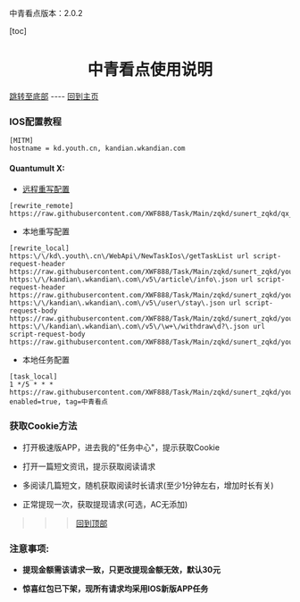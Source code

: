 中青看点版本：2.0.2

  [toc]  

 # <center> 中青看点使用说明 </center>

 [跳转至底部](#注意事项)  ----  [回到主页](https://github.com/XWF888/Task/tree/Main/zqkd/sunert_zqkd)

### IOS配置教程
 ```
[MITM]
hostname = kd.youth.cn, kandian.wkandian.com 
 ```

#### Quantumult X:
   * [远程重写配置](https://raw.githubusercontent.com/XWF888/Task/Main/zqkd/sunert_zqkd/qxck_rewite.txt)
   
```
[rewrite_remote]
https://raw.githubusercontent.com/XWF888/Task/Main/zqkd/sunert_zqkd/qx_rewite.txt
```
   * 本地重写配置
   
```
[rewrite_local]
https:\/\/kd\.youth\.cn\/WebApi\/NewTaskIos\/getTaskList url script-request-header https://raw.githubusercontent.com/XWF888/Task/Main/zqkd/sunert_zqkd/youth.js
https:\/\/kandian\.wkandian\.com\/v5\/article\/info\.json url script-request-header https://raw.githubusercontent.com/XWF888/Task/Main/zqkd/sunert_zqkd/youth.js
https:\/\/kandian\.wkandian\.com\/v5\/user\/stay\.json url script-request-body https://raw.githubusercontent.com/XWF888/Task/Main/zqkd/sunert_zqkd/youth.js
https:\/\/kandian\.wkandian\.com\/v5\/\w+\/withdraw\d?\.json url script-request-body https://raw.githubusercontent.com/XWF888/Task/Main/zqkd/sunert_zqkd/youth.js
```
   * 本地任务配置
   
```
[task_local]
1 */5 * * * https://raw.githubusercontent.com/XWF888/Task/Main/zqkd/sunert_zqkd/youth.js, enabled=true, tag=中青看点
```
###  获取Cookie方法
  * 打开极速版APP，进去我的"任务中心"，提示获取Cookie
  - 打开一篇短文资讯，提示获取阅读请求
  * 多阅读几篇短文，随机获取阅读时长请求(至少1分钟左右，增加时长有关)
  - 正常提现一次，获取提现请求(可选，AC无添加)
  
 >>> [回到顶部](#IOS配置教程)

 
### 注意事项:
 - __提现金额需该请求一致，只更改提现金额无效，默认30元__
 
 * __惊喜红包已下架，现所有请求均采用IOS新版APP任务__
